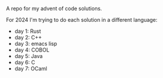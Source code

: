 A repo for my advent of code solutions.

For 2024 I'm trying to do each solution in a different language:
* day 1: Rust
* day 2: C++
* day 3: emacs lisp
* day 4: COBOL
* day 5: Java
* day 6: C
* day 7: OCaml